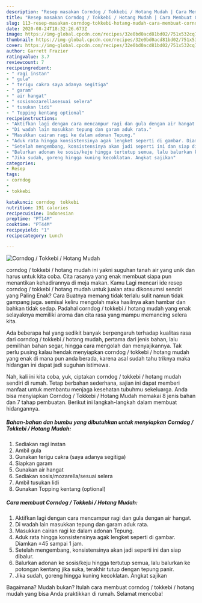 ```yaml
---
description: "Resep masakan Corndog / Tokkebi / Hotang Mudah | Cara Membuat Corndog / Tokkebi / Hotang Mudah Yang Menggugah Selera"
title: "Resep masakan Corndog / Tokkebi / Hotang Mudah | Cara Membuat Corndog / Tokkebi / Hotang Mudah Yang Menggugah Selera"
slug: 113-resep-masakan-corndog-tokkebi-hotang-mudah-cara-membuat-corndog-tokkebi-hotang-mudah-yang-menggugah-selera
date: 2020-08-24T18:32:26.673Z
image: https://img-global.cpcdn.com/recipes/32e0bd0acd81bd02/751x532cq70/corndog-tokkebi-hotang-mudah-foto-resep-utama.jpg
thumbnail: https://img-global.cpcdn.com/recipes/32e0bd0acd81bd02/751x532cq70/corndog-tokkebi-hotang-mudah-foto-resep-utama.jpg
cover: https://img-global.cpcdn.com/recipes/32e0bd0acd81bd02/751x532cq70/corndog-tokkebi-hotang-mudah-foto-resep-utama.jpg
author: Garrett Frazier
ratingvalue: 3.7
reviewcount: 7
recipeingredient:
- " ragi instan"
- " gula"
- " terigu cakra saya adanya segitiga"
- " garam"
- " air hangat"
- " sosismozarellasesuai selera"
- " tusukan lidi"
- " Topping kentang optional"
recipeinstructions:
- "Aktifkan lagi dengan cara mencampur ragi dan gula dengan air hangat."
- "Di wadah lain masukkan tepung dan garam aduk rata."
- "Masukkan cairan ragi ke dalam adonan Tepung."
- "Aduk rata hingga konsistensinya agak lengket seperti di gambar. Diamkan ±45 sampai 1 jam."
- "Setelah mengembang, konsistensinya akan jadi seperti ini dan siap dibalur."
- "Balurkan adonan ke sosis/keju hingga tertutup semua, lalu balurkan ke potongan kentang jika suka, terakhir tutup dengan tepung panir."
- "Jika sudah, goreng hingga kuning kecoklatan. Angkat sajikan"
categories:
- Resep
tags:
- corndog
- 
- tokkebi

katakunci: corndog  tokkebi 
nutrition: 191 calories
recipecuisine: Indonesian
preptime: "PT14M"
cooktime: "PT44M"
recipeyield: "1"
recipecategory: Lunch

---
```



![Corndog / Tokkebi / Hotang Mudah](https://img-global.cpcdn.com/recipes/32e0bd0acd81bd02/751x532cq70/corndog-tokkebi-hotang-mudah-foto-resep-utama.jpg)


corndog / tokkebi / hotang mudah ini yakni suguhan tanah air yang unik dan harus untuk kita coba. Cita rasanya yang enak membuat siapa pun menantikan kehadirannya di meja makan.
Kamu Lagi mencari ide resep corndog / tokkebi / hotang mudah untuk jualan atau dikonsumsi sendiri yang Paling Enak? Cara Buatnya memang tidak terlalu sulit namun tidak gampang juga. semisal keliru mengolah maka hasilnya akan hambar dan bahkan tidak sedap. Padahal corndog / tokkebi / hotang mudah yang enak selayaknya memiliki aroma dan cita rasa yang mampu memancing selera kita.

Ada beberapa hal yang sedikit banyak berpengaruh terhadap kualitas rasa dari corndog / tokkebi / hotang mudah, pertama dari jenis bahan, lalu pemilihan bahan segar, hingga cara mengolah dan menyajikannya. Tak perlu pusing kalau hendak menyiapkan corndog / tokkebi / hotang mudah yang enak di mana pun anda berada, karena asal sudah tahu triknya maka hidangan ini dapat jadi suguhan istimewa.




Nah, kali ini kita coba, yuk, ciptakan corndog / tokkebi / hotang mudah sendiri di rumah. Tetap berbahan sederhana, sajian ini dapat memberi manfaat untuk membantu menjaga kesehatan tubuhmu sekeluarga. Anda bisa menyiapkan Corndog / Tokkebi / Hotang Mudah memakai 8 jenis bahan dan 7 tahap pembuatan. Berikut ini langkah-langkah dalam membuat hidangannya.

<!--inarticleads1-->

##### Bahan-bahan dan bumbu yang dibutuhkan untuk menyiapkan Corndog / Tokkebi / Hotang Mudah:

1. Sediakan  ragi instan
1. Ambil  gula
1. Gunakan  terigu cakra (saya adanya segitiga)
1. Siapkan  garam
1. Gunakan  air hangat
1. Sediakan  sosis/mozarella/sesuai selera
1. Ambil  tusukan lidi
1. Gunakan  Topping kentang (optional)




<!--inarticleads2-->

##### Cara membuat Corndog / Tokkebi / Hotang Mudah:

1. Aktifkan lagi dengan cara mencampur ragi dan gula dengan air hangat.
1. Di wadah lain masukkan tepung dan garam aduk rata.
1. Masukkan cairan ragi ke dalam adonan Tepung.
1. Aduk rata hingga konsistensinya agak lengket seperti di gambar. Diamkan ±45 sampai 1 jam.
1. Setelah mengembang, konsistensinya akan jadi seperti ini dan siap dibalur.
1. Balurkan adonan ke sosis/keju hingga tertutup semua, lalu balurkan ke potongan kentang jika suka, terakhir tutup dengan tepung panir.
1. Jika sudah, goreng hingga kuning kecoklatan. Angkat sajikan




Bagaimana? Mudah bukan? Itulah cara membuat corndog / tokkebi / hotang mudah yang bisa Anda praktikkan di rumah. Selamat mencoba!
